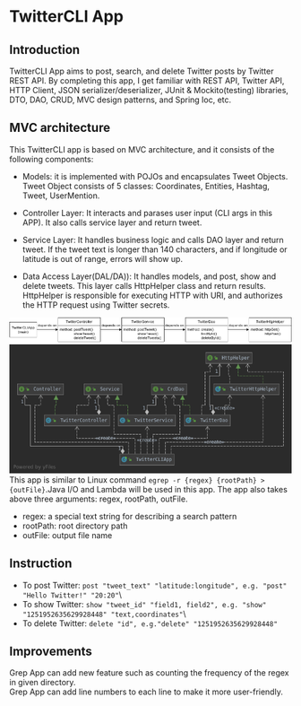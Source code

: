 # TwitterCLI App 

## Introduction
TwitterCLI App aims to post, search, and delete Twitter posts by Twitter REST API. By completing this app, I get familiar with REST API, Twitter API, HTTP Client, JSON serializer/deserializer, JUnit & Mockito(testing) libraries, DTO, DAO, CRUD, MVC design patterns, and Spring Ioc, etc.

## MVC architecture
This TwitterCLI app is based on MVC architecture, and it consists of the following components:

+ Models: it is implemented with POJOs and encapsulates Tweet Objects. Tweet Object consists of 5 classes:
Coordinates, Entities, Hashtag, Tweet, UserMention.

+ Controller Layer: It interacts and parases user input (CLI args in this APP). It also calls service layer and return tweet.

+ Service Layer: It handles business logic and calls DAO layer and return tweet. If the tweet text is longer than 140 characters, and if longitude or latitude is out of range, errors will show up.

+ Data Access Layer(DAL/DA)): It handles models, and post, show and delete tweets. This layer calls HttpHelper class and return results. HttpHelper is responsible for executing HTTP with URI, and authorizes the HTTP request using Twitter secrets.

![image](./asset/diagram.png)
![image](./asset/TwitterDao.png)
This app is similar to Linux command `egrep -r {regex} {rootPath} > {outFile}`.Java I/O and Lambda will be used in this app.
The app also takes above three arguments: regex, rootPath, outFile.
+ regex: a special text string for describing a search pattern
+ rootPath: root directory path
+ outFile: output file name

## Instruction
+ To post Twitter: `post "tweet_text" "latitude:longitude", e.g. "post" "Hello Twitter!" "20:20"`\
+ To show Twitter: `show "tweet_id" "field1, field2", e.g. "show" "1251952635629928448" "text,coordinates"`\
+ To delete Twitter: `delete "id", e.g."delete" "1251952635629928448"`

## Improvements
Grep App can add new feature such as counting the frequency of the regex in given directory.\
Grep App can add line numbers to each line to make it more user-friendly.

